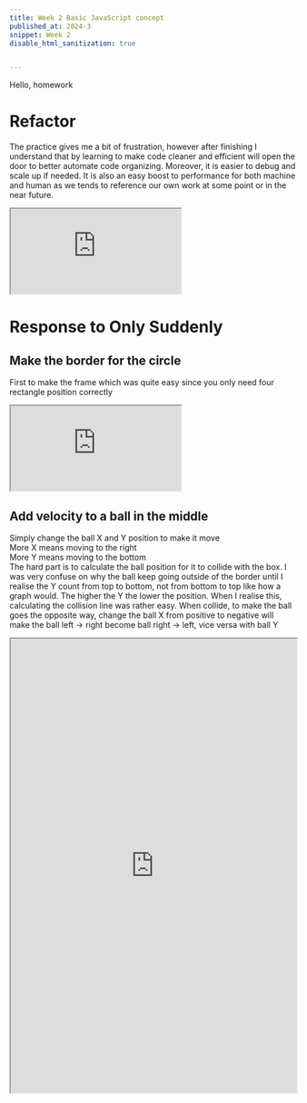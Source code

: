 ```yaml
---
title: Week 2 Basic JavaScript concept
published_at: 2024-3
snippet: Week 2
disable_html_sanitization: true


---
```


Hello, homework

# Refactor
The practice gives me a bit of frustration, however after finishing I understand that by learning to make code cleaner and efficient will open the door to better automate code organizing. Moreover, it is easier to debug and scale up if needed. It is also an easy boost to performance for both machine and human as we tends to reference our own work at some point or in the near future.
<iframe src="https://editor.p5js.org/HappiesDay/full/b39uwtomr"></iframe>

# Response to Only Suddenly
## Make the border for the circle
First to make the frame which was quite easy since you only need four rectangle position correctly
<iframe src="https://editor.p5js.org/HappiesDay/full/b_fEas7Yk"></iframe>


## Add velocity to a ball in the middle
Simply change the ball X and Y position to make it move
<br>
More X means moving to the right
<br>
More Y means moving to the bottom
<br>
The hard part is to calculate the ball position for it to collide with the box. 
I was very confuse on why the ball keep going outside of the border until I realise the Y count from top to bottom, not from bottom to top like how a graph would. The higher the Y the lower the position. When I realise this, calculating the collision line was rather easy.
When collide, to make the ball goes the opposite way, change the ball X from positive to negative will make the ball left -> right become ball right -> left, vice versa with ball Y
<iframe width="100%" height=800px src="https://editor.p5js.org/HappiesDay/full/D3E8CWSfO"></iframe>



